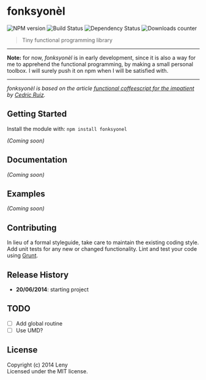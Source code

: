 # fonksyonèl 

![NPM version](http://img.shields.io/npm/v/fonksyonel.svg) ![Build Status](http://img.shields.io/travis/leny/fonksyonel.svg) ![Dependency Status](https://david-dm.org/leny/fonksyonel.svg) ![Downloads counter](http://img.shields.io/npm/dm/fonksyonel.svg)

> Tiny functional programming library

* * *

**Note:** for now, *fonksyonèl* is in early development, since it is also a way for me to apprehend the functional programming, by making a small personal toolbox. I will surely push it on npm when I will be satisfied with.

* * *

*fonksyonèl is based on the article [functional coffeescript for the impatient](http://cedricruiz.me/blog/functional-coffeescript-for-the-impatient/) by [Cedric Ruiz](http://cedricruiz.me).*

## Getting Started

Install the module with: `npm install fonksyonel`

_(Coming soon)_

## Documentation

_(Coming soon)_

## Examples

_(Coming soon)_

## Contributing

In lieu of a formal styleguide, take care to maintain the existing coding style. Add unit tests for any new or changed functionality. Lint and test your code using [Grunt](http://gruntjs.com/).

## Release History

* **20/06/2014**: starting project

## TODO

* [ ] Add global routine
* [ ] Use UMD?

## License
Copyright (c) 2014 Leny  
Licensed under the MIT license.
